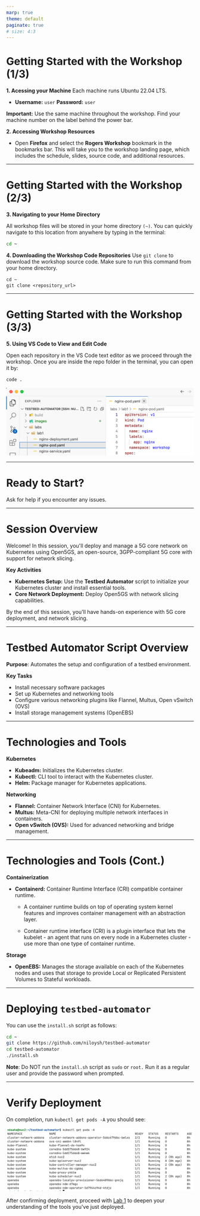```yaml
---
marp: true
theme: default
paginate: true
# size: 4:3
--- 
```

# Getting Started with the Workshop (1/3)

**1. Acessing your Machine**
Each machine runs Ubuntu 22.04 LTS.
- **Username:** `user` **Password:** `user`

**Important:** Use the same machine throughout the workshop. Find your machine number on the label behind the power bar.

**2. Accessing Workshop Resources**
- Open **Firefox** and select the **Rogers Workshop** bookmark in the bookmarks bar. This will take you to the workshop landing page, which includes the schedule, slides, source code, and additional resources.


--- 
# Getting Started with the Workshop (2/3)

**3. Navigating to your Home Directory**

All workshop files will be stored in your home directory `(~)`. You can quickly navigate to this location from anywhere by typing in the terminal:
```bash
cd ~
```
**4. Downloading the Workshop Code Repositories**
Use `git clone` to download the workshop source code. Make sure to run this command from your home directory.
```
cd ~
git clone <repository_url>
```
---
# Getting Started with the Workshop (3/3)

**5. Using VS Code to View and Edit Code**

Open each repository in the VS Code text editor as we proceed through the workshop. Once you are inside the repo folder in the terminal, you can open it by:
```bash
code .
```

![w:800](images/vscode.png)

---
# Ready to Start?
Ask for help if you encounter any issues.

---
# Session Overview
Welcome! In this session, you'll deploy and manage a 5G core network on Kubernetes using Open5GS, an open-source, 3GPP-compliant 5G core with support for network slicing.

**Key Activities**
- **Kubernetes Setup:** Use the **Testbed Automator** script to initialize your Kubernetes cluster and install essential tools.
- **Core Network Deployment:** Deploy Open5GS with network slicing capabilities.

By the end of this session, you'll have hands-on experience with 5G core deployment, and network slicing.

---
# Testbed Automator Script Overview
**Purpose**: Automates the setup and configuration of a testbed environment.

**Key Tasks**
- Install necessary software packages
- Set up Kubernetes and networking tools
- Configure various networking plugins like Flannel, Multus, Open vSwitch (OVS)
- Install storage management systems (OpenEBS)

---
# Technologies and Tools
**Kubernetes**
- **Kubeadm:** Initializes the Kubernetes cluster.
- **Kubectl:** CLI tool to interact with the Kubernetes cluster.
- **Helm:** Package manager for Kubernetes applications.

**Networking**
- **Flannel:** Container Network Interface (CNI) for Kubernetes.
- **Multus:** Meta-CNI for deploying multiple network interfaces in containers.
- **Open vSwitch (OVS):** Used for advanced networking and bridge management.
	
---
# Technologies and Tools (Cont.)
**Containerization**
- **Containerd:** Container Runtime Interface (CRI) compatible container runtime. 

    - A container runtime builds on top of operating system kernel features and improves container management with an abstraction layer.

    - Container runtime interface (CRI) is a plugin interface that lets the kubelet - an agent that runs on every node in a Kubernetes cluster - use more than one type of container runtime.

**Storage**
- **OpenEBS:** Manages the storage available on each of the Kubernetes nodes and uses that storage to provide Local or Replicated Persistent Volumes to Stateful workloads.

---
# Deploying `testbed-automator`
You can use the `install.sh` script as follows:
```bash
cd ~
git clone https://github.com/niloysh/testbed-automator
cd testbed-automator
./install.sh
```


**Note**: Do NOT run the `install.sh` script as `sudo` or `root.` Run it as a regular user and provide the password when prompted.

---
# Verify Deployment

On completion, run `kubectl get pods -A` you should see:

![automator-install](images/automator-install.png)

After confirming deployment, proceed with [Lab 1](https://niloysh.github.io/testbed-automator/labs/lab1/README.pdf) to deepen your understanding of the tools you've just deployed.


